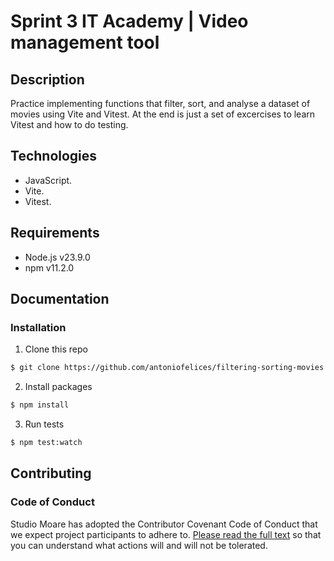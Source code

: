 # Sprint 3 IT Academy | Video management tool

## Description

Practice implementing functions that filter, sort, and analyse a dataset of movies using Vite and Vitest.
At the end is just a set of excercises to learn Vitest and how to do testing.

## Technologies

-   JavaScript.
-   Vite.
-   Vitest.

## Requirements

-   Node.js v23.9.0
-   npm v11.2.0

## Documentation

### Installation

1. Clone this repo

```bash
$ git clone https://github.com/antoniofelices/filtering-sorting-movies .
```

2. Install packages

```bash
$ npm install
```

3. Run tests

```bash
$ npm test:watch
```

## Contributing

### Code of Conduct

Studio Moare has adopted the Contributor Covenant Code of Conduct that we expect project participants to adhere to. [Please read the full text](https://www.contributor-covenant.org/version/2/1/code_of_conduct/code_of_conduct.md) so that you can understand what actions will and will not be tolerated.
